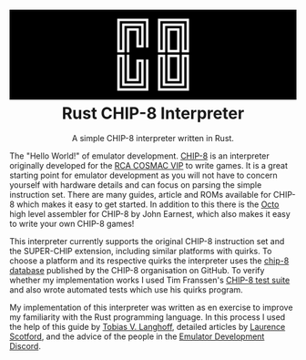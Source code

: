<h1 align="center">
<img src="logo.png" alt="CHIP-8 logo">
<br>
Rust CHIP-8 Interpreter
</h1>
<p align="center">
A simple CHIP-8 interpreter written in Rust.
</p>

The "Hello World!" of emulator development. [CHIP-8](https://en.wikipedia.org/wiki/CHIP-8) is an interpreter originally developed for the [RCA COSMAC VIP](https://en.wikipedia.org/wiki/COSMAC_VIP) to write games. It is a great starting point for emulator development as you will not have to concern yourself with hardware details and can focus on parsing the simple instruction set. There are many guides, article and ROMs available for CHIP-8 which makes it easy to get started. In addition to this there is the [Octo](https://github.com/JohnEarnest/Octo) high level assembler for CHIP-8 by John Earnest, which also makes it easy to write your own CHIP-8 games!

This interpreter currently supports the original CHIP-8 instruction set and the SUPER-CHIP extension, including similar platforms with quirks. To choose a platform and its respective quirks the interpreter uses the [chip-8 database](https://github.com/chip-8/chip-8-database/) published by the CHIP-8 organisation on GitHub. To verify whether my implementation works I used Tim Franssen's [CHIP-8 test suite](https://github.com/Timendus/chip8-test-suite) and also wrote automated tests which use his quirks program.

My implementation of this interpreter was written as en exercise to improve my familiarity with the Rust programming language. In this process I used the help of this guide by [Tobias V. Langhoff](https://tobiasvl.github.io/blog/write-a-chip-8-emulator), detailed articles by [Laurence Scotford](https://www.laurencescotford.net/2020/07/25/chip-8-on-the-cosmac-vip-index/), and the advice of the people in the [Emulator Development Discord](https://discord.gg/dkmJAes).

